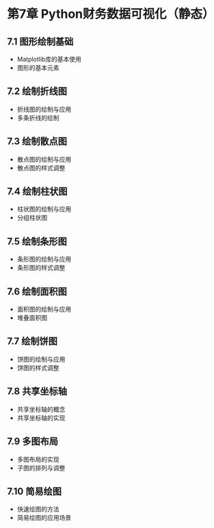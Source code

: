 # 第7章 Python财务数据可视化（静态）

## 7.1 图形绘制基础
- Matplotlib库的基本使用
- 图形的基本元素

## 7.2 绘制折线图
- 折线图的绘制与应用
- 多条折线的绘制

## 7.3 绘制散点图
- 散点图的绘制与应用
- 散点图的样式调整

## 7.4 绘制柱状图
- 柱状图的绘制与应用
- 分组柱状图

## 7.5 绘制条形图
- 条形图的绘制与应用
- 条形图的样式调整

## 7.6 绘制面积图
- 面积图的绘制与应用
- 堆叠面积图

## 7.7 绘制饼图
- 饼图的绘制与应用
- 饼图的样式调整

## 7.8 共享坐标轴
- 共享坐标轴的概念
- 共享坐标轴的实现

## 7.9 多图布局
- 多图布局的实现
- 子图的排列与调整

## 7.10 简易绘图
- 快速绘图的方法
- 简易绘图的应用场景 